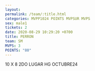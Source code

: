 ```yaml
---
layout: 
permalink: /team/:title.html
categories: MVPP1024 POINTS MVPSUR MVPS
sex: male1
tickets: 2
date: 2020-08-29 10:29:20 +0700
title: PERRON
team: SM
MVPS: 3
POINTS: "80"
---
```

10 X 8 2DO LUGAR HG OCTUBRE24
